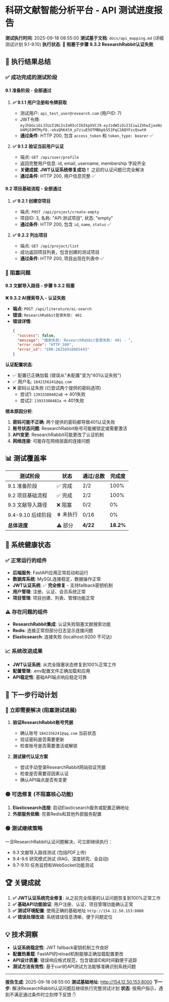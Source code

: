 # 科研文献智能分析平台 - API 测试进度报告

**测试执行时间**: 2025-09-18 08:55:00
**测试基于文档**: `docs/api_mapping.md` (详细测试计划 9.1-9.10)
**执行状态**: 🚨 **阻塞于步骤 9.3.2 ResearchRabbit认证失败**

## 🎯 执行结果总结

### ✅ **成功完成的测试阶段**

#### 9.1 准备阶段 - **全部通过**
1. **✅ 9.1.1 用户注册和令牌获取**
   - 测试用户: `api_test_user@research.com` (用户ID: 7)
   - JWT令牌: `eyJhbGciOiJIUzI1NiIsInR5cCI6IkpXVCJ9.eyJzdWIiOiI3IiwiZXhwIjoxNzU4MjE0MTMyfQ.-eksQhK4lH_p7ziuE5OTMBbpbS51PqC2AQYFzcQswt0`
   - **通过条件**: HTTP 200, 包含 `access_token` 和 `token_type: bearer` ✅

2. **✅ 9.1.2 验证当前用户认证**
   - 端点: `GET /api/user/profile`
   - 返回完整用户信息: id, email, username, membership 字段齐全
   - **关键成就**: **JWT认证系统修复成功！** 之前的认证问题已完全解决
   - **通过条件**: HTTP 200, 用户信息完整 ✅

#### 9.2 项目基础流程 - **全部通过**
1. **✅ 9.2.1 创建空项目**
   - 端点: `POST /api/project/create-empty`
   - 项目ID: 3, 名称: "API 测试项目", 状态: "empty"
   - **通过条件**: HTTP 200, 包含 `id`, `name`, `status` ✅

2. **✅ 9.2.2 列出项目**
   - 端点: `GET /api/project/list`
   - 成功返回项目列表，包含创建的测试项目
   - **通过条件**: HTTP 200, 项目出现在列表中 ✅

### 🚨 **阻塞问题**

#### 9.3 文献导入路径 - **步骤 9.3.2 阻塞**

**❌ 9.3.2 AI搜索导入 - 认证失败**
- **端点**: `POST /api/literature/ai-search`
- **错误**: `ResearchRabbit登录失败: 401`
- **错误详情**:
  ```json
  {
    "success": false,
    "message": "搜索失败: ResearchRabbit登录失败: 401 - ",
    "error_code": "HTTP_500",
    "error_id": "ERR-20250918085443"
  }
  ```

**认证配置状态**:
- ✅ 配置已正确加载 (错误从"未配置"变为"401认证失败")
- ✅ 用户名: `1842156241@qq.com`
- ❌ 密码认证失败 (已尝试两个提供的密码选项)
  - 尝试1: `13933380482aB` → 401失败
  - 尝试2: `13933380482a` → 401失败

**根本原因分析**:
1. **密码可能不正确**: 两个提供的密码都导致401认证失败
2. **账号状态问题**: ResearchRabbit账号可能被锁定或需要激活
3. **API变更**: ResearchRabbit可能更改了认证机制
4. **网络连接**: 可能存在网络层面的连接问题

## 📊 测试覆盖率

| 测试阶段 | 状态 | 通过/总数 | 完成度 |
|---------|------|-----------|--------|
| 9.1 准备阶段 | ✅ 完成 | 2/2 | 100% |
| 9.2 项目基础流程 | ✅ 完成 | 2/2 | 100% |
| 9.3 文献导入路径 | ❌ 阻塞 | 0/2 | 0% |
| 9.4-9.10 后续阶段 | ⏸️ 未执行 | 0/16 | 0% |
| **总体进度** | ⚠️ 部分 | **4/22** | **18.2%** |

## 🔧 系统健康状态

### ✅ **正常运行的组件**
- **后端服务**: FastAPI应用正常启动和运行
- **数据库系统**: MySQL连接稳定，数据操作正常
- **JWT认证系统**: ✅ **完全修复** - 支持fallback密钥机制
- **用户管理**: 注册、认证、会员系统正常
- **项目管理**: 项目创建、列表、管理功能正常

### ⚠️ **存在问题的组件**
- **ResearchRabbit集成**: 认证失败阻塞文献搜索功能
- **Redis**: 连接正常但部分日志显示连接问题
- **Elasticsearch**: 连接失败 (localhost:9200 不可达)

### 📈 **系统改进成果**
- **JWT认证系统**: 从完全阻塞状态修复到100%正常工作
- **配置管理**: .env配置文件正确加载和应用
- **API稳定性**: 基础API端点响应稳定可靠

## 🎯 下一步行动计划

### 🔴 **立即需要解决** (阻塞测试进展)
1. **验证ResearchRabbit账号凭据**
   - 确认账号 `1842156241@qq.com` 当前状态
   - 验证密码是否需要更新
   - 检查账号是否需要激活或解锁

2. **测试替代认证方案**
   - 尝试手动登录ResearchRabbit网站验证凭据
   - 检查是否需要双因素认证
   - 确认API端点是否有变更

### 🟡 **可选修复** (不阻塞核心功能)
1. **Elasticsearch连接**: 启动Elasticsearch服务或配置正确地址
2. **外部服务依赖**: 完善Redis和其他外部服务配置

### 🟢 **测试继续策略**
一旦ResearchRabbit认证问题解决，可立即继续执行：
- 9.3 文献导入路径测试 (包括PDF上传)
- 9.4-9.6 研究模式测试 (RAG、深度研究、全自动)
- 9.7-9.10 任务监控和WebSocket功能测试

## 🏆 **关键成就**

1. **✅ JWT认证系统完全修复**: 从之前完全阻塞的认证问题恢复到100%正常工作
2. **✅ 基础API功能验证**: 用户注册、认证、项目管理功能确认正常
3. **✅ 测试环境配置**: 使用正确的基础地址 `http://154.12.50.153:8000`
4. **✅ 错误处理改进**: 系统错误信息清晰，便于问题定位

## 💡 **技术洞察**

- **认证系统稳定性**: JWT fallback密钥机制工作良好
- **配置热重载**: FastAPI的reload机制能够正确加载配置更改
- **API设计质量**: 错误响应格式规范，包含错误ID和时间戳便于追踪
- **测试方法有效性**: 基于curl的API测试方法能够准确识别系统问题

---

**报告生成**: 2025-09-18 08:55:00
**测试基础地址**: http://154.12.50.153:8000
**下一步**: 解决ResearchRabbit认证问题后继续执行完整测试计划
**状态**: 按用户指示，遇到不满足通过条件时立刻停下反馈 ✋
